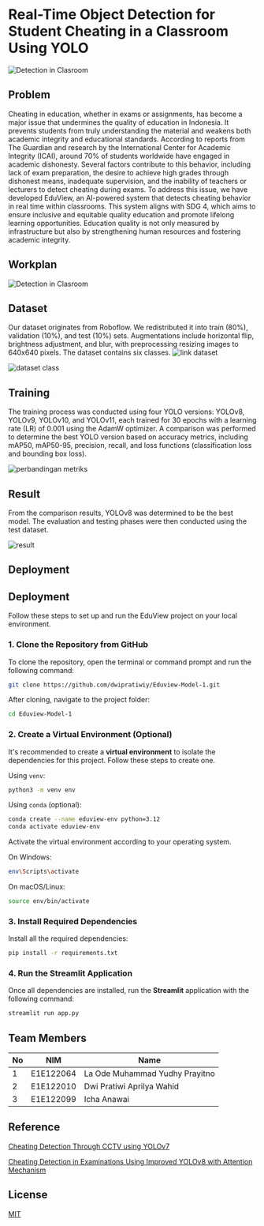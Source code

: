 #  Real-Time Object Detection for Student Cheating in a Classroom Using YOLO

![Detection in Clasroom](https://github.com/dwipratiwiy/Eduview-Model-1/blob/main/images/detection%20image.jpeg)

## Problem
Cheating in education, whether in exams or assignments, has become a major issue that undermines the quality of education in Indonesia. It prevents students from truly understanding the material and weakens both academic integrity and educational standards. According to reports from The Guardian and research by the International Center for Academic Integrity (ICAI), around 70% of students worldwide have engaged in academic dishonesty. Several factors contribute to this behavior, including lack of exam preparation, the desire to achieve high grades through dishonest means, inadequate supervision, and the inability of teachers or lecturers to detect cheating during exams. To address this issue, we have developed EduView, an AI-powered system that detects cheating behavior in real time within classrooms. This system aligns with SDG 4, which aims to ensure inclusive and equitable quality education and promote lifelong learning opportunities. Education quality is not only measured by infrastructure but also by strengthening human resources and fostering academic integrity.

## Workplan

![Detection in Clasroom](https://github.com/dwipratiwiy/Eduview-Model-1/blob/main/images/workplan.png)

## Dataset
Our dataset originates from Roboflow. We redistributed it into train (80%), validation (10%), and test (10%) sets. Augmentations include horizontal flip, brightness adjustment, and blur, with preprocessing resizing images to 640x640 pixels. The dataset contains six classes. ![link dataset](https://app.roboflow.com/deeplearning-yuw2g/yolov8-wvi7o-0cptf/2)

![dataset class](https://github.com/dwipratiwiy/Eduview-Model-1/blob/main/images/dataset%20split%20class.png)

## Training
The training process was conducted using four YOLO versions: YOLOv8, YOLOv9, YOLOv10, and YOLOv11, each trained for 30 epochs with a learning rate (LR) of 0.001 using the AdamW optimizer. A comparison was performed to determine the best YOLO version based on accuracy metrics, including mAP50, mAP50-95, precision, recall, and loss functions (classification loss and bounding box loss).

![perbandingan metriks](https://github.com/dwipratiwiy/Eduview-Model-1/blob/main/images/perbandingan%20matrik%20evaluasi.png)

## Result
From the comparison results, YOLOv8 was determined to be the best model. The evaluation and testing phases were then conducted using the test dataset.

![result](https://github.com/dwipratiwiy/Eduview-Model-1/blob/main/images/results.png)

## Deployment
## Deployment

Follow these steps to set up and run the EduView project on your local environment.

### 1. **Clone the Repository from GitHub**

To clone the repository, open the terminal or command prompt and run the following command:

```bash
git clone https://github.com/dwipratiwiy/Eduview-Model-1.git
```

After cloning, navigate to the project folder:

```bash
cd Eduview-Model-1
```

### 2. **Create a Virtual Environment (Optional)**

It's recommended to create a **virtual environment** to isolate the dependencies for this project. Follow these steps to create one.

Using `venv`:

```bash
python3 -m venv env
```

Using `conda` (optional):

```bash
conda create --name eduview-env python=3.12
conda activate eduview-env
```

Activate the virtual environment according to your operating system.

On Windows:

```bash
env\Scripts\activate
```

On macOS/Linux:

```bash
source env/bin/activate
```

### 3. **Install Required Dependencies**

Install all the required dependencies:

```bash
pip install -r requirements.txt
```

### 4. **Run the Streamlit Application**

Once all dependencies are installed, run the **Streamlit** application with the following command:

```bash
streamlit run app.py
```


## Team Members
| No | NIM | Name |
|----|-----------|-------------------------------|
| 1  | E1E122064 | La Ode Muhammad Yudhy Prayitno|
| 2  | E1E122010 | Dwi Pratiwi Aprilya Wahid     |
| 3  | E1E122099 | Icha Anawai                   |

## Reference
[Cheating Detection Through CCTV using YOLOv7](https://eprints.unram.ac.id/44273/2/Publikasi%20Ilmiah%20%282nd%20MIMSE%202023%29%20-%20Mizanul%20Ridho%20Aohana.pdf)

[Cheating Detection in Examinations Using Improved
YOLOv8 with Attention Mechanism](https://thescipub.com/pdf/jcssp.2024.1668.1680.pdf)


## License

[MIT](https://choosealicense.com/licenses/mit/)
